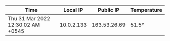 | Time     | Local IP | Public IP | Temperature |
| ----------- | ----------- | ----------- | ----------- |
| Thu 31 Mar 2022 12:30:02 AM +0545      | 10.0.2.133     | 163.53.26.69  | 51.5° |
